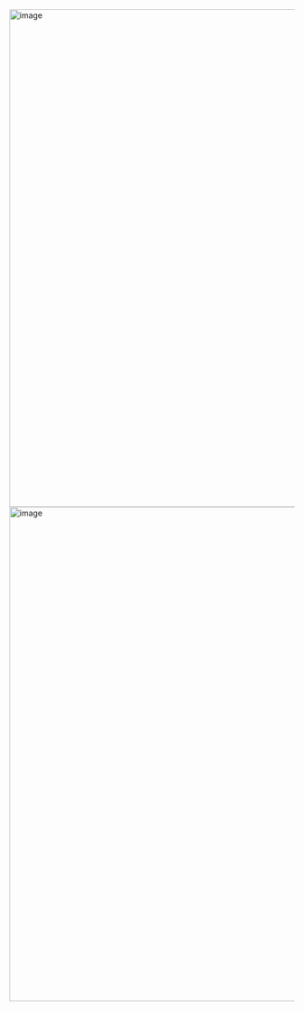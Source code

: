 <img width="879" alt="image" src="https://github.com/user-attachments/assets/f5424430-ef71-46fc-8216-a199dc289262" />

<img width="873" alt="image" src="https://github.com/user-attachments/assets/6dda2f8e-e472-431e-8478-f594be3d0cbd" />
